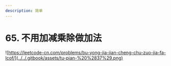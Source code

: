 ```yaml
---
description: 简单
---
```


# 65. 不用加减乘除做加法

![https://leetcode-cn.com/problems/bu-yong-jia-jian-cheng-chu-zuo-jia-fa-lcof/](../../.gitbook/assets/tu-pian-%20%2837%29.png)



